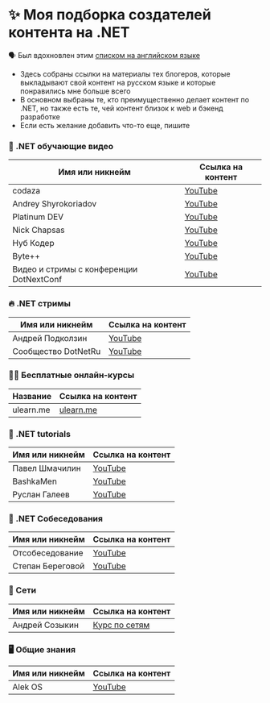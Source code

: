 # ✨ Моя подборка создателей контента на .NET

🗣 Был вдохновлен этим [списком на английском языке](https://github.com/matthiasjost/dotnet-content-creators)

* Здесь собраны ссылки на материалы тех блогеров, которые выкладывают свой контент на русском языке и которые понравились мне больше всего
* В основном выбраны те, кто преимущественно делает контент по .NET, но также есть те, чей контент близок к web и бэкенд разработке
* Если есть желание добавить что-то еще, пишите

### 🦀 .NET обучающие видео

| Имя или никнейм  | Ссылка на контент |
| ------------- | ------------- |
| codaza | [YouTube](https://www.youtube.com/c/codaza-channel)
| Andrey Shyrokoriadov | [YouTube](https://www.youtube.com/c/AndreyShyrokoriadov)
| Platinum DEV | [YouTube](https://www.youtube.com/c/PlatinumTechTalks)
| Nick Chapsas | [YouTube](https://www.youtube.com/@nickchapsas)
| Нуб Кодер | [YouTube](https://www.youtube.com/channel/UCOnwN8Y6H22XoxYk4YT3s4w)
| Byte++ | [YouTube](https://www.youtube.com/c/Bytepp)
| Видео и стримы с конференции DotNextConf | [YouTube](https://www.youtube.com/c/DotNextConf)

### 🔥 .NET стримы

| Имя или никнейм  | Ссылка на контент |
| ------------- | ------------- |
| Андрей Подколзин | [YouTube](https://www.youtube.com/c/DevJungles)
| Сообщество DotNetRu | [YouTube](https://www.youtube.com/c/DotNetRu)

### 🧑‍🎓 Бесплатные онлайн-курсы

| Название  | Ссылка на контент |
| ------------- | ------------- |
| ulearn.me | [ulearn.me](https://ulearn.me/)

### 🤖 .NET tutorials

| Имя или никнейм  | Ссылка на контент |
| ------------- | ------------- |
| Павел Шмачилин | [YouTube](https://www.youtube.com/user/Shmachilin)
| BashkaMen | [YouTube](https://www.youtube.com/c/BashkaMen)
| Руслан Галеев | [YouTube](https://www.youtube.com/channel/UCy2PpDsaSdomh-WfqUUiTlw)

### 👥 .NET Собеседования

| Имя или никнейм  | Ссылка на контент |
| ------------- | ------------- |
| Отсобеседование | [YouTube](https://www.youtube.com/c/otsobes)
| Степан Береговой | [YouTube](https://www.youtube.com/c/SBeregovoyRU)

### 📡 Сети

| Имя или никнейм  | Ссылка на контент |
| ------------- | ------------- |
| Андрей Созыкин | [Курс по сетям](https://www.youtube.com/watch?v=OLFA0soYGhw&list=PLtPJ9lKvJ4oiNMvYbOzCmWy6cRzYAh9B1)

### 🖥️ Общие знания

| Имя или никнейм  | Ссылка на контент |
| ------------- | ------------- |
| Alek OS | [YouTube](https://www.youtube.com/c/AlekOS1)
